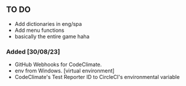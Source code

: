 ## TO DO
- Add dictionaries in eng/spa
- Add menu functions
- basically the entire game haha

### Added [30/08/23]
- GitHub Webhooks for CodeClimate.
- env from Windows. [virtual environment]
- CodeClimate's Test Reporter ID to CircleCI's environmental variable 